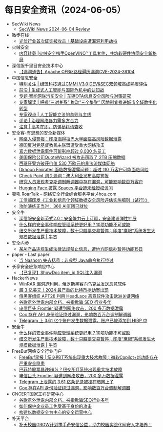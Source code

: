 # 每日安全资讯（2024-06-05）

- SecWiki News
  - [SecWiki News 2024-06-04 Review](http://www.sec-wiki.com/?2024-06-04)
- 微步在线
  - [光伏行业首次证实被攻击！基础设施遭漏洞利用劫持](https://mp.weixin.qq.com/s?__biz=MzI5NjA0NjI5MQ==&mid=2650181396&idx=1&sn=b75000a8f75a2581a91bd05998941305&chksm=f44874a8c33ffdbeff0d4931f3cf255caaaea8023dae3db60146553e8ed418892dc3d7980a58&scene=58&subscene=0#rd)
- 火绒安全
  - [内容转载 |火绒安全携手OpenVINO™工具套件，共筑软硬件协同安全新格局](https://mp.weixin.qq.com/s?__biz=MzI3NjYzMDM1Mg==&mid=2247518684&idx=1&sn=2c56ca43915ce28de158ed680324fe61&chksm=eb7057e3dc07def520e6ba21ba84e53f0c912d3c933f2100d193b46ef9b2d10b253df4cde350&scene=58&subscene=0#rd)
- 深信服千里目安全技术中心
  - [【漏洞通告】Apache OFBiz路径遍历漏洞CVE-2024-36104](https://mp.weixin.qq.com/s?__biz=Mzg2NjgzNjA5NQ==&mid=2247523067&idx=1&sn=6a32a7d2b7aae80ebef369787146be48&chksm=ce4611ebf93198fdfdda3eff3c6bb8bdff91183b28f4a201911796c4a535abd09a4f55360566&scene=58&subscene=0#rd)
- 中国信息安全
  - [特别关注 | 绿盟科技通过CMMI V3.0 DEV&SEC双领域高成熟度评估](https://mp.weixin.qq.com/s?__biz=MzA5MzE5MDAzOA==&mid=2664215256&idx=1&sn=494532e02407d42f0b23da8ac6f4d750&chksm=8b59b021bc2e393737c71a556d1c0d3e9e261dce3bf4a3a3e591a49582af7a13671b8dfa3e48&scene=58&subscene=0#rd)
  - [前沿 | 生成式人工智能与国际危机中的认知战](https://mp.weixin.qq.com/s?__biz=MzA5MzE5MDAzOA==&mid=2664215256&idx=2&sn=1e0b363dcf6417ca7358dfb25637b9d6&chksm=8b59b021bc2e39379daf5c80d69b7433cbc6c19455f00b87d1a5c4058e499dd24c20b1e5494c&scene=58&subscene=0#rd)
  - [专题·智能网联汽车安全 | 车辆OTA信息安全风险与对策研究](https://mp.weixin.qq.com/s?__biz=MzA5MzE5MDAzOA==&mid=2664215256&idx=3&sn=6c7e2a89b96961bda8d2a818805bde02&chksm=8b59b021bc2e393727665a5a044c1d8073b8cc56166d6176aa11d233e71ea2e09096d881fcc4&scene=58&subscene=0#rd)
  - [专家解读 | 把握“三对关系” 推动“三个集聚” 因地制宜推进城市全域数字化转型](https://mp.weixin.qq.com/s?__biz=MzA5MzE5MDAzOA==&mid=2664215256&idx=4&sn=ab92c5f9f5065932e3ae1513d4051fcb&chksm=8b59b021bc2e393778cc4d30f31a43d2104b523b5375052f04090acffe0486c11512d15e2634&scene=58&subscene=0#rd)
  - [专家观点 | 人工智能立法的总则与主线](https://mp.weixin.qq.com/s?__biz=MzA5MzE5MDAzOA==&mid=2664215256&idx=5&sn=630cc896049dc4f182d2890c6c8bf19e&chksm=8b59b021bc2e39377dda182955c74ef265cc1233dde4eb32f344290cdc21d35c3c740ff99450&scene=58&subscene=0#rd)
  - [评论 | 治理网络暴力需多方合力](https://mp.weixin.qq.com/s?__biz=MzA5MzE5MDAzOA==&mid=2664215256&idx=6&sn=5bb20ce6c49e60c52e06932328373db8&chksm=8b59b021bc2e3937a5212f6452a678aed9c42221b8c7fc1b4ded8117a159dad9476e14cf745f&scene=58&subscene=0#rd)
  - [注意 | 高考在即，防骗秘籍请查收](https://mp.weixin.qq.com/s?__biz=MzA5MzE5MDAzOA==&mid=2664215256&idx=7&sn=45aedf5150b01f2bfa0388dca4dce7de&chksm=8b59b021bc2e3937e52a8868209588645596439c02d2dd6786c4b5e09c09568ae0b42de75b45&scene=58&subscene=0#rd)
- 安全客-有思想的安全新媒体
  - [网络入侵警报：印度海得拉巴大学面临高风险数据泄露](https://www.anquanke.com/post/id/297056)
  - [德国反对党基督教民主联盟遭受重大网络攻击](https://www.anquanke.com/post/id/297053)
  - [喜力数据泄露事件可能影响超过 8,000 名员工](https://www.anquanke.com/post/id/297050)
  - [美国保险公司QuoteWizard 被攻击窃取了 2TB 压缩数据](https://www.anquanke.com/post/id/297048)
  - [西班牙警方破获价值 530 万欧元的非法流媒体网络](https://www.anquanke.com/post/id/297045)
  - [Dkhoon Emirates 面临数据泄露问题：超过 110 万客户可能面临风险](https://www.anquanke.com/post/id/297042)
  - [Check Point 网关漏洞：澳大利亚发布高度警报](https://www.anquanke.com/post/id/297039)
  - [研究人员发现考克斯调制解调器中存在漏洞，可能影响数百万客户](https://www.anquanke.com/post/id/297035)
  - [Hugging Face 披露 Spaces 平台遭未经授权访问](https://www.anquanke.com/post/id/297032)
- 嘶吼 RoarTalk – 网络安全行业综合服务平台,4hou.com
  - [工信部印发《工业和信息化领域数据安全风险评估实施细则（试行）》](https://www.4hou.com/posts/nmMW)
  - [攻防演练正当时，360 AI军团已就位](https://www.4hou.com/posts/onNB)
- 安全牛
  - [深信服安全新范式2.0：安全能力云上订阅，安全建设弹性扩展](https://www.aqniu.com/vendor/104767.html)
  - [什么样的安全事件响应管理系统更好用？10项功能不可或缺](https://www.aqniu.com/industry/104754.html)
  - [纽交所发生严重技术故障，数十只股票交易暂停；印度“鹰眼”系统发生大规模数据泄露 | 牛览](https://www.aqniu.com/industry/104755.html)
- 安全内参
  - [某AI产品违规生成法律法规禁止信息，遭地方网信办暂停功能15日](https://mp.weixin.qq.com/s?__biz=MzI4NDY2MDMwMw==&mid=2247511758&idx=1&sn=51e8b94ba9e336704dd400e67fca7ee5&chksm=ebfae9eedc8d60f8abbd5ab1e8eee5aeeb5f6722927e5d29211e381a00267adf09c274f7f15e&scene=58&subscene=0#rd)
- paper - Last paper
  - [当 Nashorn 失去括号：非典型 Java命令执行绕过](https://paper.seebug.org/3173/)
- 长亭安全应急响应中心
  - [【已复现】ShowDoc item_id SQL注入漏洞](https://mp.weixin.qq.com/s?__biz=MzIwMDk1MjMyMg==&mid=2247492552&idx=1&sn=4e655a640911285b96685e680d872077&chksm=96f7fca5a18075b3510c181b6e720afbb6901f9949b473bd62a968e0e4c696f7fc49355e8063&scene=58&subscene=0#rd)
- HackerNews
  - [WinRAR 漏洞造利用，俄罗斯黑客向乌克兰发送恶意软件](https://hackernews.cc/archives/52932)
  - [超 3 亿美元！2024 最严重的比特币抢劫案出现](https://hackernews.cc/archives/52929)
  - [俄黑客组织 APT28 利用 HeadLace 恶意软件攻击欧洲关键网络](https://hackernews.cc/archives/52924)
  - [谷歌意外泄露内部文档，被指欺骗 SEO 行业多年](https://hackernews.cc/archives/52921)
  - [电信巨头 Frontier 疑遭到网络攻击，200 多万数据泄露](https://hackernews.cc/archives/52919)
  - [Cox 存在 API 身份验证绕过漏洞，影响数百万台调制解调器](https://hackernews.cc/archives/52917)
  - [Telegram 上 3.61 亿个账户发生数据泄露，账户已被添加到 HIBP 中](https://hackernews.cc/archives/52906)
- 安全牛
  - [什么样的安全事件响应管理系统更好用？10项功能不可或缺](https://mp.weixin.qq.com/s?__biz=MjM5Njc3NjM4MA==&mid=2651130128&idx=1&sn=8200e055d26c052367ff9e8a45dea131&chksm=bd15b9c38a6230d55cb56c33fc03cd17b188b0ef7818d0d3abe89fe8927f46af51baa5c9e095&scene=58&subscene=0#rd)
  - [纽交所发生严重技术故障，数十只股票交易暂停；印度“鹰眼”系统发生大规模数据泄露 | 牛览](https://mp.weixin.qq.com/s?__biz=MjM5Njc3NjM4MA==&mid=2651130128&idx=2&sn=b461aa0085151a17d971f596c13804ae&chksm=bd15b9c38a6230d5916f29be3ad582ff80ed9f53d03431151e152127c66112d73df8e2b6ea7f&scene=58&subscene=0#rd)
- FreeBuf网络安全行业门户
  - [FreeBuf早报 | 纽交所IT系统出现重大技术故障；微软Copilot+新功能存在严重安全隐患](https://www.freebuf.com/news/402665.html)
  - [巴菲特股票暴跌99%？纽交所IT系统出现重大技术故障](https://www.freebuf.com/news/402624.html)
  - [电信巨头 Frontier 疑遭到网络攻击，200 多万数据泄露](https://www.freebuf.com/news/402610.html)
  - [Telegram 上泄露的 3.61 亿条记录被挂在暗网上了](https://www.freebuf.com/news/402579.html)
  - [Cox 存在API 身份验证绕过漏洞，影响数百万台调制解调器](https://www.freebuf.com/news/402577.html)
- CNCERT国家工程研究中心
  - [谷歌意外泄露内部文档，被指欺骗SEO行业多年](https://mp.weixin.qq.com/s?__biz=MzUzNDYxOTA1NA==&mid=2247545158&idx=1&sn=c1d89539accbabc58962e0e25fa44127&chksm=fa938787cde40e9148dca6adcf288912f19859b6d7fe50796ada4817a6562d32f9d0e48d585c&scene=58&subscene=0#rd)
  - [如何保护企业员工免受基于身份的攻击](https://mp.weixin.qq.com/s?__biz=MzUzNDYxOTA1NA==&mid=2247545158&idx=2&sn=578e2843d03c31a0ff338f91536869b3&chksm=fa938787cde40e91cd34e9bd2ec1e76c79b585c5aaff5dc37bebdc0bd08353febd92516fcfc4&scene=58&subscene=0#rd)
  - [构建以数据安全为中心的安全运营中心](https://mp.weixin.qq.com/s?__biz=MzUzNDYxOTA1NA==&mid=2247545158&idx=3&sn=1e940620ac0b545379aefb08ac47b5e2&chksm=fa938787cde40e9163a3499257f72a8005ffb75f05f32b006fc203d2c9963542eda5e2278b7c&scene=58&subscene=0#rd)
- 补天平台
  - [补天校园GROW计划携手奇安信公益，助力校园实战化网安人才培养！](https://mp.weixin.qq.com/s?__biz=MzI2NzY5MDI3NQ==&mid=2247503821&idx=1&sn=d2360f6b58ff4fac0f7a464c8bbe4638&chksm=eaf98781dd8e0e97d3a5e6f1b213f33364d2d3cc343ab2535191d9b9a72b79a647a00db55005&scene=58&subscene=0#rd)
